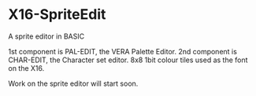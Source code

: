 # X16-SpriteEdit
A sprite editor in BASIC

1st component is PAL-EDIT, the VERA Palette Editor.
2nd component is CHAR-EDIT, the Character set editor. 8x8 1bit colour tiles used as the font on the X16.

Work on the sprite editor will start soon.
